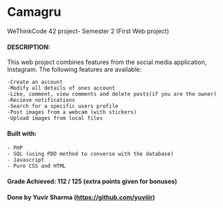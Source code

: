 # Camagru
WeThinkCode 42 project- Semester 2 (First Web project)

#### DESCRIPTION:
This web project combines features from the social media application, Instagram.
The following features are available:

    -Create an account
    -Modify all details of ones account
    -Like, comment, view comments and delete posts(if you are the owner)
    -Recieve notifications
    -Search for a specific users profile
    -Post images from a webcam (with stickers)
    -Upload images from local files

#### Built with:
    - PHP 
    - SQL (using PDO method to converse with the database)
    - Javascript
    - Pure CSS and HTML

#### Grade Achieved: 112 / 125 (extra points given for bonuses)

#### Done by Yuvir Sharma (https://github.com/yuviiir)
